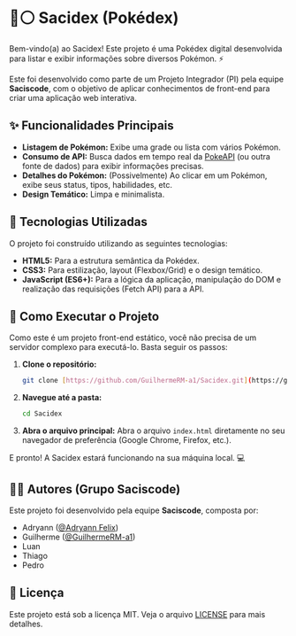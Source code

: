 # 🔴⚪ Sacidex (Pokédex)

Bem-vindo(a) ao Sacidex! Este projeto é uma Pokédex digital desenvolvida para listar e exibir informações sobre diversos Pokémon. ⚡️

Este foi desenvolvido como parte de um Projeto Integrador (PI) pela equipe **Saciscode**, com o objetivo de aplicar conhecimentos de front-end para criar uma aplicação web interativa.

## ✨ Funcionalidades Principais

* **Listagem de Pokémon:** Exibe uma grade ou lista com vários Pokémon.
* **Consumo de API:** Busca dados em tempo real da [PokeAPI](https://pokeapi.co/) (ou outra fonte de dados) para exibir informações precisas.
* **Detalhes do Pokémon:** (Possivelmente) Ao clicar em um Pokémon, exibe seus status, tipos, habilidades, etc.
* **Design Temático:** Limpa e minimalista.

## 🚀 Tecnologias Utilizadas

O projeto foi construído utilizando as seguintes tecnologias:

* **HTML5:** Para a estrutura semântica da Pokédex.
* **CSS3:** Para estilização, layout (Flexbox/Grid) e o design temático.
* **JavaScript (ES6+):** Para a lógica da aplicação, manipulação do DOM e realização das requisições (Fetch API) para a API.

## 🏁 Como Executar o Projeto

Como este é um projeto front-end estático, você não precisa de um servidor complexo para executá-lo. Basta seguir os passos:

1.  **Clone o repositório:**
    ```bash
    git clone [https://github.com/GuilhermeRM-a1/Sacidex.git](https://github.com/GuilhermeRM-a1/Sacidex.git)
    ```

2.  **Navegue até a pasta:**
    ```bash
    cd Sacidex
    ```

3.  **Abra o arquivo principal:**
    Abra o arquivo `index.html` diretamente no seu navegador de preferência (Google Chrome, Firefox, etc.).

E pronto! A Sacidex estará funcionando na sua máquina local. 💻

## 👨‍💻 Autores (Grupo Saciscode)

Este projeto foi desenvolvido pela equipe **Saciscode**, composta por:

* Adryann ([@Adryann Felix](https://github.com/Adryannofc))
* Guilherme ([@GuilhermeRM-a1](https://github.com/GuilhermeRM-a1))
* Luan
* Thiago
* Pedro

## 📄 Licença

Este projeto está sob a licença MIT. Veja o arquivo [LICENSE](LICENSE.md) para mais detalhes.
